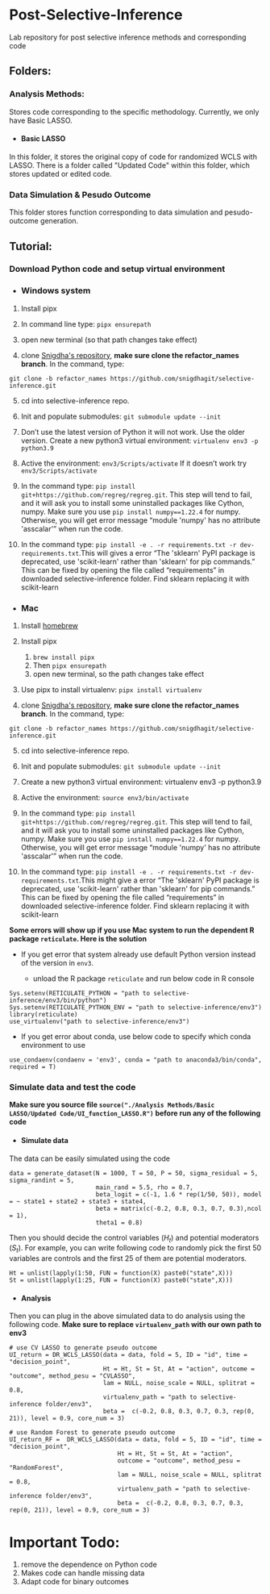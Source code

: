 # Post-Selective-Inference
Lab repository for post selective inference methods and corresponding code

## Folders:

### Analysis Methods:
Stores code corresponding to the specific methodology. Currently, we only have Basic LASSO.

- #### Basic LASSO
In this folder, it stores the original copy of code for randomized WCLS with LASSO. There is a folder called "Updated Code"
within this folder, which stores updated or edited code. 

### Data Simulation & Pesudo Outcome
This folder stores function corresponding to data simulation and pesudo-outcome generation.

## Tutorial:

### Download Python code and setup virtual environment

- ### Windows system

1. Install pipx

2. In command line type: ``pipx ensurepath``

3. open new terminal (so that path changes take effect)

4. clone [Snigdha's repository](https://github.com/snigdhagit/selective-inference/tree/refactor_names), **make sure clone the refactor_names branch**. In the command, type:

``git clone -b refactor_names https://github.com/snigdhagit/selective-inference.git``

5. cd into selective-inference repo. 

6. Init and populate submodules: ``git submodule update --init``

7. Don’t use the latest version of Python it will not work. Use the older version. Create a new python3 virtual environment: ``virtualenv env3 -p python3.9``

8.	Active the environment: ``env3/Scripts/activate`` If it doesn’t work try ``env3/Scripts/activate``

9. In the command type: ``pip install git+https://github.com/regreg/regreg.git``. This step will tend to fail, and it will ask you to install some uninstalled packages like Cython, numpy. Make sure you use ``pip install numpy==1.22.4`` for numpy. Otherwise, you will get error message “module 'numpy' has no attribute 'asscalar'” when run the code.

10. In the command type: ``pip install -e . -r requirements.txt -r dev-requirements.txt``.This will gives a error “The 'sklearn' PyPI package is deprecated, use 'scikit-learn' rather than 'sklearn' for pip commands.” This can be fixed by opening the file called “requirements” in downloaded selective-inference folder. Find sklearn replacing it with scikit-learn

- ### Mac

1. Install [homebrew](https://brew.sh/)

2. Install pipx
    1. `brew install pipx`
    2. Then `pipx ensurepath`
    3. open new terminal, so the path changes take effect
  
3. Use pipx to install virtualenv: ``pipx install virtualenv``

4.  clone [Snigdha's repository](https://github.com/snigdhagit/selective-inference/tree/refactor_names), **make sure clone the refactor_names branch**. In the command, type:

``git clone -b refactor_names https://github.com/snigdhagit/selective-inference.git``

5. cd into selective-inference repo. 

6. Init and populate submodules: ``git submodule update --init``

7. Create a new python3 virtual environment: virtualenv env3 -p python3.9

8. Active the environment: ``source env3/bin/activate``

9. In the command type: ``pip install git+https://github.com/regreg/regreg.git``. This step will tend to fail, and it will ask you to install some uninstalled packages like Cython, numpy. Make sure you use ``pip install numpy==1.22.4`` for numpy. Otherwise, you will get error message “module 'numpy' has no attribute 'asscalar'” when run the code.

10. In the command type: ``pip install -e . -r requirements.txt -r dev-requirements.txt``.This might give a error “The 'sklearn' PyPI package is deprecated, use 'scikit-learn' rather than 'sklearn' for pip commands.” This can be fixed by opening the file called “requirements” in downloaded selective-inference folder. Find sklearn replacing it with scikit-learn

**Some errors will show up if you use Mac system to run the dependent R package ```reticulate```. Here is the solution**

- If you get error that system already use default Python version instead of the version in ```env3```. 

    - unload the R package ```reticulate``` and run below code in R console

```
Sys.setenv(RETICULATE_PYTHON = "path to selective-inference/env3/bin/python")
Sys.setenv(RETICULATE_PYTHON_ENV = "path to selective-inference/env3")
library(reticulate)
use_virtualenv("path to selective-inference/env3")
```

- If you get error about conda, use below code to specify which conda environment to use

```
use_condaenv(condaenv = 'env3', conda = "path to anaconda3/bin/conda", required = T)
```

### Simulate data and test the code

**Make sure you source file ``source("./Analysis Methods/Basic LASSO/Updated Code/UI_function_LASSO.R")`` before run any of the following code**

- #### Simulate data

The data can be easily simulated using the code

```
data = generate_dataset(N = 1000, T = 50, P = 50, sigma_residual = 5, sigma_randint = 5, 
                        main_rand = 5.5, rho = 0.7,
                        beta_logit = c(-1, 1.6 * rep(1/50, 50)), model = ~ state1 + state2 + state3 + state4, 
                        beta = matrix(c(-0.2, 0.8, 0.3, 0.7, 0.3),ncol = 1),
                        theta1 = 0.8)
```
Then you should decide the control variables ($H_t$) and potential moderators ($S_t$). For example, you can write following code to randomly pick the first 50 variables are controls and the first 25 of them are potential moderators.

```
Ht = unlist(lapply(1:50, FUN = function(X) paste0("state",X)))
St = unlist(lapply(1:25, FUN = function(X) paste0("state",X)))
```

- #### Analysis

Then you can plug in the above simulated data to do analysis using the following code. **Make sure to replace ```virtualenv_path``` with our own path to env3**

```
# use CV LASSO to generate pseudo outcome
UI_return = DR_WCLS_LASSO(data = data, fold = 5, ID = "id", time = "decision_point", 
                          Ht = Ht, St = St, At = "action", outcome = "outcome", method_pesu = "CVLASSO", 
                          lam = NULL, noise_scale = NULL, splitrat = 0.8, 
                          virtualenv_path = "path to selective-inference folder/env3",
                          beta =  c(-0.2, 0.8, 0.3, 0.7, 0.3, rep(0, 21)), level = 0.9, core_num = 3)
                          
# use Random Forest to generate pseudo outcome                          
UI_return_RF =  DR_WCLS_LASSO(data = data, fold = 5, ID = "id", time = "decision_point", 
                              Ht = Ht, St = St, At = "action", 
                              outcome = "outcome", method_pesu = "RandomForest", 
                              lam = NULL, noise_scale = NULL, splitrat = 0.8, 
                              virtualenv_path = "path to selective-inference folder/env3",
                              beta =  c(-0.2, 0.8, 0.3, 0.7, 0.3, rep(0, 21)), level = 0.9, core_num = 3)
```

# Important Todo:
1. remove the dependence on Python code
2. Makes code can handle missing data
3. Adapt code for binary outcomes
